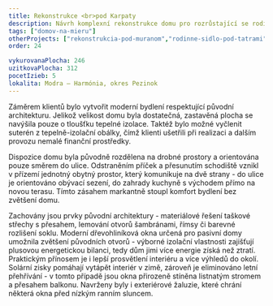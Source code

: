 ```yaml
---
title: Rekonstrukce <br>pod Karpaty
description: Návrh komplexní rekonstrukce domu pro rozrůstající se rodinu, která klade důraz na ekologii. Projekt jsme zastřešovali od architektonické studie, přes podklady pro úřady, až po podrobnou realizační dokumentaci a autorský dozor na stavbě. Jedná se o jedinečný projekt, ve kterém se rekonstrukcí podařilo snížit potřebu tepla na vytápění na nižší hodnoty, než definují pasivní standard pro novostavby. Klienti v letošní sezóně utratili za veškerý provoz domu do 120 eur měsíčně, což je položka srovnatelná s dvoupokojovým bytem.
tags: ["domov-na-mieru"]
otherProjects: ["rekonstrukcia-pod-muranom","rodinne-sidlo-pod-tatrami","dom-s-drevenym-obkladom"]
order: 24

vykurovanaPlocha: 246
uzitkovaPlocha: 312
pocetIzieb: 5
lokalita: Modra – Harmónia, okres Pezinok
---
```


Záměrem klientů bylo vytvořit moderní bydlení respektující původní architekturu. Jelikož velikost domu byla dostatečná, zastavěná plocha se navýšila pouze o tloušťku tepelné izolace. Taktéž bylo možné vyčlenit suterén z tepelně-izolační obálky, čímž klienti ušetřili při realizaci a dalším provozu nemalé finanční prostředky.

Dispozice domu byla původně rozdělena na drobné prostory a orientována pouze směrem do ulice. Odstraněním příček a přesunutím schodiště vznikl v přízemí jednotný obytný prostor, který komunikuje na dvě strany - do ulice je orientováno obývací sezení, do zahrady kuchyně s východem přímo na novou terasu. Tímto zásahem markantně stoupl komfort bydlení bez zvětšení domu.

Zachovány jsou prvky původní architektury - materiálové řešení taškové střechy s přesahem, lemování otvorů šambránami, římsy či barevné rozlišení soklu. Moderní dřevohliníková okna určená pro pasivní domy umožnila zvětšení původních otvorů - výborné izolační vlastnosti zajišťují plusovou energetickou bilanci, tedy dům jimi více energie získá než ztratí. Praktickým přínosem je i lepší prosvětlení interiéru a více výhledů do okolí. Solární zisky pomáhají vytápět interiér v zimě, zároveň je eliminováno letní přehřívání - v tomto případě jsou okna přirozeně stíněna listnatým stromem a přesahem balkonu. Navrženy byly i exteriérové žaluzie, které chrání některá okna před nízkým ranním sluncem.